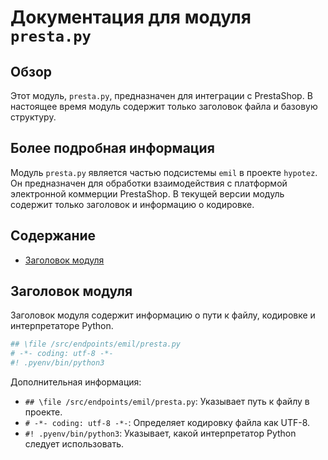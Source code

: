 # Документация для модуля `presta.py`

## Обзор

Этот модуль, `presta.py`, предназначен для интеграции с PrestaShop. В настоящее время модуль содержит только заголовок файла и базовую структуру.

## Более подробная информация

Модуль `presta.py` является частью подсистемы `emil` в проекте `hypotez`. Он предназначен для обработки взаимодействия с платформой электронной коммерции PrestaShop. В текущей версии модуль содержит только заголовок и информацию о кодировке.

## Содержание

- [Заголовок модуля](#заголовок-модуля)

## Заголовок модуля

Заголовок модуля содержит информацию о пути к файлу, кодировке и интерпретаторе Python.

```python
## \file /src/endpoints/emil/presta.py
# -*- coding: utf-8 -*-
#! .pyenv/bin/python3
```

Дополнительная информация:

-   `## \file /src/endpoints/emil/presta.py`: Указывает путь к файлу в проекте.
-   `# -*- coding: utf-8 -*-`: Определяет кодировку файла как UTF-8.
-   `#! .pyenv/bin/python3`: Указывает, какой интерпретатор Python следует использовать.